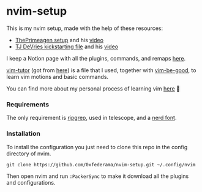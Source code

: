 # nvim-setup

This is my nvim setup, made with the help of these resources: 
- [ThePrimeagen setup](https://github.com/ThePrimeagen/init.lua) and his [video](https://www.youtube.com/watch?v=w7i4amO_zaE)
- [TJ DeVries kickstarting file](https://github.com/nvim-lua/kickstart.nvim) and his [video](https://www.youtube.com/watch?app=desktop&v=stqUbv-5u2s)

I keep a Notion page with all the plugins, commands, and remaps [here](https://federama.notion.site/nvim-36f9903eef544b73bfbb903184745e24).

[vim-tutor](vim-tutor.txt) (got from [here](https://gist.githubusercontent.com/hashrocketeer/852a4f878acd42abbf98f18278329bdc/raw/9e7f22d0bec184ea0bc54d1c5dd1d8863b3fc900/vimtutor.txt)) is a file that I used, together with [vim-be-good](https://github.com/ThePrimeagen/vim-be-good), to learn vim motions and basic commands.

You can find more about my personal process of learning vim [here](https://fede.bearblog.dev/learning-vim-and-configuring-nvim/) 🌱

### Requirements
The only requirement is [ripgrep](https://github.com/BurntSushi/ripgrep), used in telescope, and a [nerd font](https://github.com/ryanoasis/nerd-fonts).

### Installation
To install the configuration you just need to clone this repo in the config directory of nvim.
```
git clone https://github.com/0xfederama/nvim-setup.git ~/.config/nvim
```
Then open nvim and run `:PackerSync` to make it download all the plugins and configurations.

